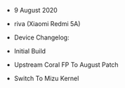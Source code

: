 - 9 August 2020
- riva (Xiaomi Redmi 5A)

- Device Changelog:

- Initial Build
- Upstream Coral FP To August Patch
- Switch To Mizu Kernel


